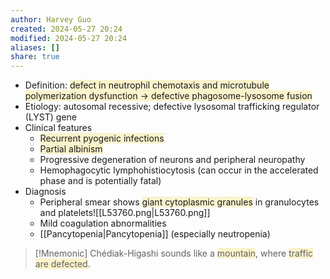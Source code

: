 ```yaml
---
author: Harvey Guo
created: 2024-05-27 20:24
modified: 2024-05-27 20:24
aliases: []
share: true
---
```

- Definition: <span style="background:rgba(240, 200, 0, 0.2)">defect in neutrophil chemotaxis and microtubule polymerization dysfunction → defective phagosome-lysosome fusion</span>
- Etiology: autosomal recessive; defective lysosomal trafficking regulator (LYST) gene
- Clinical features
	- <span style="background:rgba(240, 200, 0, 0.2)">Recurrent pyogenic infections</span>
	- <span style="background:rgba(240, 200, 0, 0.2)">Partial albinism</span>
	- Progressive degeneration of neurons and peripheral neuropathy
	- Hemophagocytic lymphohistiocytosis (can occur in the accelerated phase and is potentially fatal)
- Diagnosis
	- Peripheral smear shows <span style="background:rgba(240, 200, 0, 0.2)">giant cytoplasmic granules</span> in granulocytes and platelets![[L53760.png|L53760.png]]
	- Mild coagulation abnormalities
	- [[Pancytopenia|Pancytopenia]] (especially neutropenia)

>[!Mnemonic] 
>Chédiak-Higashi sounds like a <span style="background:rgba(240, 200, 0, 0.2)">mountain</span>, where <span style="background:rgba(240, 200, 0, 0.2)">traffic are defected</span>.
